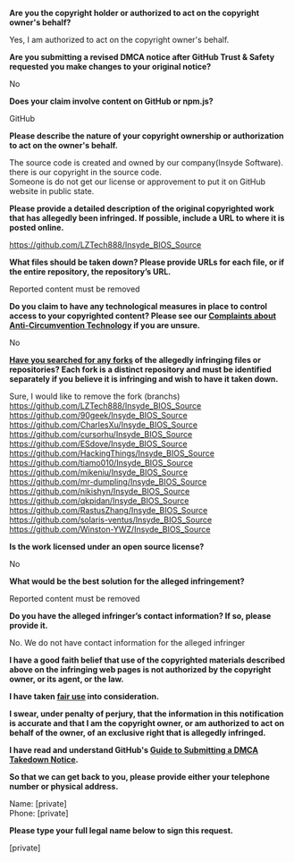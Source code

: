 **Are you the copyright holder or authorized to act on the copyright owner's behalf?**

Yes, I am authorized to act on the copyright owner's behalf.

**Are you submitting a revised DMCA notice after GitHub Trust & Safety requested you make changes to your original notice?**

No

**Does your claim involve content on GitHub or npm.js?**

GitHub

**Please describe the nature of your copyright ownership or authorization to act on the owner's behalf.**

The source code is created and owned by our company(Insyde Software). there is our copyright in the source code.  
Someone is do not get our license or approvement to put it on GitHub website in public state.

**Please provide a detailed description of the original copyrighted work that has allegedly been infringed. If possible, include a URL to where it is posted online.**

https://github.com/LZTech888/Insyde_BIOS_Source

**What files should be taken down? Please provide URLs for each file, or if the entire repository, the repository’s URL.**

Reported content must be removed

**Do you claim to have any technological measures in place to control access to your copyrighted content? Please see our <a href="https://docs.github.com/articles/guide-to-submitting-a-dmca-takedown-notice#complaints-about-anti-circumvention-technology">Complaints about Anti-Circumvention Technology</a> if you are unsure.**

No

**<a href="https://docs.github.com/articles/dmca-takedown-policy#b-what-about-forks-or-whats-a-fork">Have you searched for any forks</a> of the allegedly infringing files or repositories? Each fork is a distinct repository and must be identified separately if you believe it is infringing and wish to have it taken down.**

Sure, I would like to remove the fork (branchs)  
https://github.com/LZTech888/Insyde_BIOS_Source  
https://github.com/90geek/Insyde_BIOS_Source  
https://github.com/CharlesXu/Insyde_BIOS_Source  
https://github.com/cursorhu/Insyde_BIOS_Source  
https://github.com/ESdove/Insyde_BIOS_Source  
https://github.com/HackingThings/Insyde_BIOS_Source  
https://github.com/tiamo010/Insyde_BIOS_Source  
https://github.com/mikeniu/Insyde_BIOS_Source  
https://github.com/mr-dumpling/Insyde_BIOS_Source  
https://github.com/nikishyn/Insyde_BIOS_Source  
https://github.com/qkpidan/Insyde_BIOS_Source  
https://github.com/RastusZhang/Insyde_BIOS_Source  
https://github.com/solaris-ventus/Insyde_BIOS_Source  
https://github.com/Winston-YWZ/Insyde_BIOS_Source  

**Is the work licensed under an open source license?**

No

**What would be the best solution for the alleged infringement?**

Reported content must be removed

**Do you have the alleged infringer’s contact information? If so, please provide it.**

No. We do not have contact information for the alleged infringer

**I have a good faith belief that use of the copyrighted materials described above on the infringing web pages is not authorized by the copyright owner, or its agent, or the law.**

**I have taken <a href="https://www.lumendatabase.org/topics/22">fair use</a> into consideration.**

**I swear, under penalty of perjury, that the information in this notification is accurate and that I am the copyright owner, or am authorized to act on behalf of the owner, of an exclusive right that is allegedly infringed.**

**I have read and understand GitHub's <a href="https://docs.github.com/articles/guide-to-submitting-a-dmca-takedown-notice/">Guide to Submitting a DMCA Takedown Notice</a>.**

**So that we can get back to you, please provide either your telephone number or physical address.**

Name: [private]  
Phone: [private]  

**Please type your full legal name below to sign this request.**

[private]  
